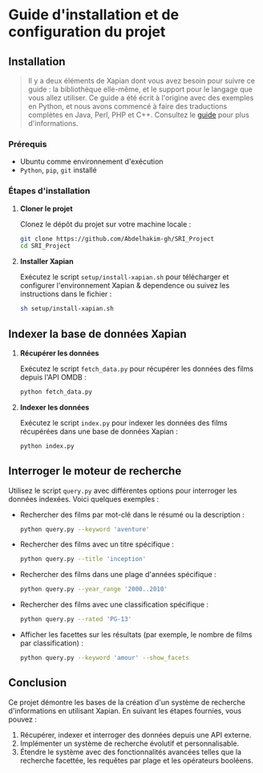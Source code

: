 # Guide d'installation et de configuration du projet

## Installation

> Il y a deux éléments de Xapian dont vous avez besoin pour suivre ce guide : la bibliothèque elle-même, et le support pour le langage que vous allez utiliser. Ce guide a été écrit à l'origine avec des exemples en Python, et nous avons commencé à faire des traductions complètes en Java, Perl, PHP et C++. Consultez le [guide](https://getting-started-with-xapian.readthedocs.io/en/latest/overview.html) pour plus d'informations.

### Prérequis

- Ubuntu comme environnement d'exécution
- `Python`, `pip`, `git` installé

### Étapes d'installation

1. **Cloner le projet**

   Clonez le dépôt du projet sur votre machine locale :

   ```sh
   git clone https://github.com/Abdelhakim-gh/SRI_Project
   cd SRI_Project
   ```

2. **Installer Xapian**

   Exécutez le script `setup/install-xapian.sh` pour télécharger et configurer l'environnement Xapian & dependence ou suivez les instructions dans le fichier :

   ```sh
   sh setup/install-xapian.sh
   ```

## Indexer la base de données Xapian

1. **Récupérer les données**

   Exécutez le script `fetch_data.py` pour récupérer les données des films depuis l'API OMDB :

   ```sh
   python fetch_data.py
   ```

2. **Indexer les données**

   Exécutez le script `index.py` pour indexer les données des films récupérées dans une base de données Xapian :

   ```sh
   python index.py
   ```

## Interroger le moteur de recherche

Utilisez le script `query.py` avec différentes options pour interroger les données indexées. Voici quelques exemples :

- Rechercher des films par mot-clé dans le résumé ou la description :

  ```sh
  python query.py --keyword 'aventure'
  ```

- Rechercher des films avec un titre spécifique :

  ```sh
  python query.py --title 'inception'
  ```

- Rechercher des films dans une plage d'années spécifique :

  ```sh
  python query.py --year_range '2000..2010'
  ```

- Rechercher des films avec une classification spécifique :

  ```sh
  python query.py --rated 'PG-13'
  ```

- Afficher les facettes sur les résultats (par exemple, le nombre de films par classification) :

  ```sh
  python query.py --keyword 'amour' --show_facets
  ```

## Conclusion

Ce projet démontre les bases de la création d'un système de recherche d'informations en utilisant Xapian. En suivant les étapes fournies, vous pouvez :

1. Récupérer, indexer et interroger des données depuis une API externe.
2. Implémenter un système de recherche évolutif et personnalisable.
3. Étendre le système avec des fonctionnalités avancées telles que la recherche facettée, les requêtes par plage et les opérateurs booléens.
